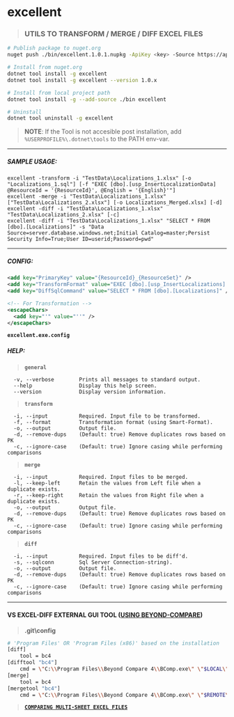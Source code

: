 # excellent

> ### UTILS TO **TRANSFORM** / **MERGE** / **DIFF** EXCEL FILES

```bash
# Publish package to nuget.org
nuget push ./bin/excellent.1.0.1.nupkg -ApiKey <key> -Source https://api.nuget.org/v3/index.json

# Install from nuget.org
dotnet tool install -g excellent
dotnet tool install -g excellent --version 1.0.x

# Install from local project path
dotnet tool install -g --add-source ./bin excellent

# Uninstall
dotnet tool uninstall -g excellent
```
> **NOTE**: If the Tool is not accesible post installation, add `%USERPROFILE%\.dotnet\tools` to the PATH env-var.
---

##### SAMPLE USAGE:
```batch
excellent -transform -i "TestData\Localizations_1.xlsx" [-o "Localizations_1.sql"] [-f "EXEC [dbo].[usp_InsertLocalizationData] @ResourceId = '{ResourceId}', @English = '{English}'"]
excellent -merge -i "TestData\Localizations_1.xlsx" ["TestData\Localizations_2.xlsx"] [-o Localizations_Merged.xlsx] [-d]
excellent -diff -i "TestData\Localizations_1.xlsx" "TestData\Localizations_2.xlsx" [-c]
excellent -diff -i "TestData\Localizations_1.xlsx" "SELECT * FROM [dbo].[Localizations]" -s "Data Source=server.database.windows.net;Initial Catalog=master;Persist Security Info=True;User ID=userid;Password=pwd"
```
---

##### CONFIG:
```xml
<add key="PrimaryKey" value="{ResourceId}_{ResourceSet}" />
<add key="TransformFormat" value="EXEC [dbo].[usp_InsertLocalizations] @ResourceId = '{ResourceId}', @English = '{English}', @French = '{French}', @Spanish = '{Spanish}', @ResourceSet = '{ResourceSet}'" />
<add key="DiffSqlCommand" value="SELECT * FROM [dbo].[Localizations]" />

<!-- For Transformation -->
<escapeChars>
  <add key="'" value="''" />
</escapeChars>
```
**`excellent.exe.config`**

##### HELP:
> **`general`**
```batch
  -v, --verbose        Prints all messages to standard output.
  --help               Display this help screen.
  --version            Display version information.
```

> **`transform`**
```batch
  -i, --input          Required. Input file to be transformed.
  -f, --format         Transformation format (using Smart-Format).
  -o, --output         Output file.
  -d, --remove-dups    (Default: true) Remove duplicates rows based on PK
  -c, --ignore-case    (Default: true) Ignore casing while performing comparisons
```

> **`merge`**
```batch
  -i, --input          Required. Input files to be merged.
  -l, --keep-left      Retain the values from Left file when a duplicate exists.
  -r, --keep-right     Retain the values from Right file when a duplicate exists.
  -o, --output         Output file.
  -d, --remove-dups    (Default: true) Remove duplicates rows based on PK
  -c, --ignore-case    (Default: true) Ignore casing while performing comparisons
```

> **`diff`**
```batch
  -i, --input          Required. Input files to be diff'd.
  -s, --sqlconn        Sql Server Connection-string).
  -o, --output         Output file.
  -d, --remove-dups    (Default: true) Remove duplicates rows based on PK
  -c, --ignore-case    (Default: true) Ignore casing while performing comparisons
```

---
#### VS EXCEL-DIFF EXTERNAL GUI TOOL ([USING BEYOND-COMPARE](http://www.scootersoftware.com/support.php?zz=kb_vcs#visualstudio-git))

> **.git\config**
```bash
# 'Program Files' OR 'Program Files (x86)' based on the installation
[diff]
    tool = bc4
[difftool "bc4"]
    cmd = \"C:\\Program Files\\Beyond Compare 4\\BComp.exe\" \"$LOCAL\" \"$REMOTE\"
[merge]
    tool = bc4
[mergetool "bc4"]
    cmd = \"C:\\Program Files\\Beyond Compare 4\\BComp.exe\" \"$REMOTE\" \"$LOCAL\" \"$BASE\" \"$MERGED\"
```
> [**`COMPARING MULTI-SHEET EXCEL FILES`**](https://www.scootersoftware.com/support.php?zz=kb_multisheetexcel)
